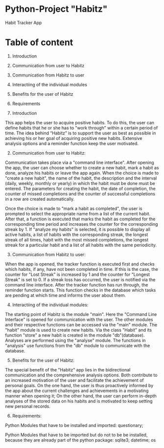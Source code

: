 # Python-Project "Habitz"
 Habit Tracker App
 
 # Table of content
 1. Introduction
 2. Communication from user to Habitz
 3. Communication from Habitz to user
 4. Interactiing of the individual modules
 5. Benefits for the user of Habitz
 6. Requirements
 
 
 
 1. Introduction
 
This app helps the user to acquire positive habits. 
To do this, the user can define habits that he or she has to "work through" within a certain period of time. 
The idea behind “Habitz” is to support the user as best as possible in achieving his or her goal of acquiring positive new habits. 
Extensive analysis options and a reminder function keep the user motivated.

2. Communication from user to Habitz: 

Communication takes place via a "command line interface".
After opening the app, the user can choose whether to 
create a new habit, 
mark a habit as done, 
analyze his habits or 
leave the app again. 
When the choice is made to "create a new habit", the name of the habit, the description and the interval (daily, weekly, monthly or yearly) in which the habit must be done must be entered. The parameters for creating the habit, the date of completion, the counter of missed completions and the counter of successful completions in a row are created automatically. 

Once the choice is made to "mark a habit as completed", the user is prompted to select the appropriate name from a list of the current habit. After that, a function is executed that marks the habit as completed for the corresponding time period and increases the counter for the corresponding streak by 1. 
If "analyze my habits" is selected, it is possible to display all active habits, a list of habits with the corresponding streak, the longest streak of all times, habit with the most missed completions, the longest streak for a particular habit and a list of all habits with the same periodicity.

3. Communication from Habitz to user: 

When the app is opened, the tracker function is executed first and checks which habits, if any, have not been completed in time. If this is the case, the counter for "Lost Streak" is increased by 1 and the counter for "Longest Streak" is set to 0. If a streak loss has occurred, the user is notified via the command line interface. 
After the tracker function has run through, the reminder function starts. This function checks in the database which tasks are pending at which time and informs the user about them.

4. Interactiing of the individual modules:

The starting point of Habitz is the module "main". Here the "Command Line Interface" is opened for communication with the user. 
The other modules and their respective functions can be accessed via the "main" module. 
The "habit" module is used to create new habits. Via the class "Habit" and its function "store" a new habit is created in the module "db"(database). 
Analyses are performed using the "analyse" module. The functions in "analysis" use functions from the "db" module to communicate with the database.

5. Benefits for the user of Habitz:

The special benefit of the "Habitz" app lies in the bidirectional communication and the comprehensive analysis options. 
Both contribute to an increased motivation of the user and facilitate the achievement of personal goals. 
On the one hand, the user is thus proactively informed by the app about the current challenges and achievements in a motivating manner when opening it; 
On the other hand, the user can perform in-depth analyses of the stored data on his habits and is motivated to keep setting new personal records. 


6. Requirements: 

Python Modules that have to be installed and imported:
questionary; 

Python Modules that have to be imported but do not to be be installed, because they are already part of the python package:
sqlite3; datetime; os
